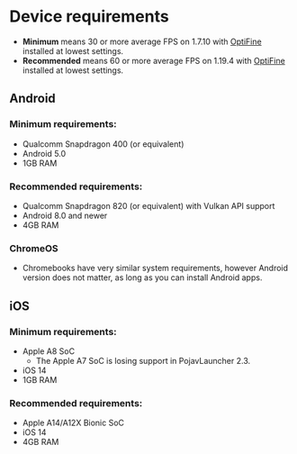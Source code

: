 # Device requirements
- **Minimum** means 30 or more average FPS on 1.7.10 with [OptiFine](https://optifine.net/downloads) installed at lowest settings.
- **Recommended** means 60 or more average FPS on 1.19.4 with [OptiFine](https://optifine.net/downloads) installed at lowest settings.
## Android

### Minimum requirements:
- Qualcomm Snapdragon 400 (or equivalent)
- Android 5.0
- 1GB RAM

### Recommended requirements:
- Qualcomm Snapdragon 820 (or equivalent) with Vulkan API support
- Android 8.0 and newer
- 4GB RAM

### ChromeOS
- Chromebooks have very similar system requirements, however Android version does not matter, as long as you can install Android apps.

## iOS

### Minimum requirements:
- Apple A8 SoC
   - The Apple A7 SoC is losing support in PojavLauncher 2.3.
- iOS 14
- 1GB RAM

### Recommended requirements:
- Apple A14/A12X Bionic SoC
- iOS 14
- 4GB RAM

